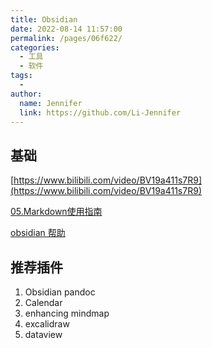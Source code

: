 ```yaml
---
title: Obsidian
date: 2022-08-14 11:57:00
permalink: /pages/06f622/
categories:
  - 工具
  - 软件
tags:
  - 
author: 
  name: Jennifer
  link: https://github.com/Li-Jennifer
---
```



## 基础
[https://www.bilibili.com/video/BV19a411s7R9](https://www.bilibili.com/video/BV19a411s7R9)

[05.Markdown使用指南](05.Markdown使用指南.md)

[obsidian 帮助](https://publish.obsidian.md/help-zh/%E7%94%B1%E6%AD%A4%E5%BC%80%E5%A7%8B)

## 推荐插件
1. Obsidian pandoc
2. Calendar
3. enhancing mindmap
4. excalidraw
5. dataview